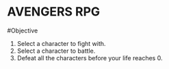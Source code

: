 # AVENGERS RPG

#Objective

1. Select a character to fight with.
2. Select a character to battle.
3. Defeat all the characters before your life reaches 0.
